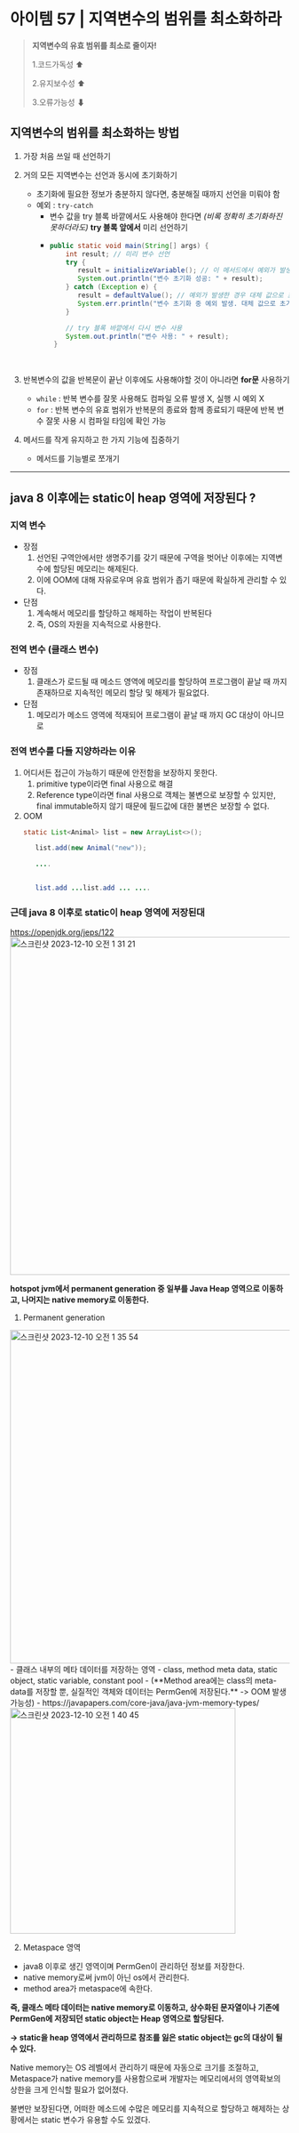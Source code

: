 # 아이템 57 | 지역변수의 범위를 최소화하라

> **지역변수의 유효 범위를 최소로 줄이자!** 
> 
> 1.코드가독성 ⬆
> 
> 2.유지보수성 ⬆
> 
> 3.오류가능성 ⬇

## 지역변수의 범위를 최소화하는 방법
1. 가장 처음 쓰일 때 선언하기 


2. 거의 모든 지역변수는 선언과 동시에 초기화하기 
    
    - 초기화에 필요한 정보가 충분하지 않다면, 충분해질 때까지 선언을 미뤄야 함
    - 예외 : `try-catch` 
        - 변수 값을 try 블록 바깥에서도 사용해야 한다면 _(비록 정확히 초기화하진 못하더라도)_ **try 블록 앞에서** 미리 선언하기 
        - ```java      
          public static void main(String[] args) {
              int result; // 미리 변수 선언
              try {
                 result = initializeVariable(); // 이 메서드에서 예외가 발생할 수 있다고 가정
                 System.out.println("변수 초기화 성공: " + result);
              } catch (Exception e) {
                 result = defaultValue(); // 예외가 발생한 경우 대체 값으로 초기화
                 System.err.println("변수 초기화 중 예외 발생. 대체 값으로 초기화: " + result);
              }

              // try 블록 바깥에서 다시 변수 사용
              System.out.println("변수 사용: " + result);
           } 
           ```
        
<br>

3. 반복변수의 값을 반복문이 끝난 이후에도 사용해야할 것이 아니라면 **for문** 사용하기
   - `while` : 반복 변수를 잘못 사용해도 컴파일 오류 발생 X, 실행 시 예외 X
   - `for` : 반복 변수의 유효 범위가 반복문의 종료와 함께 종료되기 때문에 반복 변수 잘못 사용 시 컴파일 타임에 확인 가능


4. 메서드를 작게 유지하고 한 가지 기능에 집중하기 
   - 메서드를 기능별로 쪼개기

---

## java 8 이후에는 static이 heap 영역에 저장된다 ?
### 지역 변수 
- 장점 
    1. 선언된 구역안에서만 생명주기를 갖기 때문에 구역을 벗어난 이후에는 지역변수에 할당된 메모리는 해제된다.
    2. 이에 OOM에 대해 자유로우며 유효 범위가 좁기 때문에 확실하게 관리할 수 있다.
- 단점
    1. 계속해서 메모리를 할당하고 해제하는 작업이 반복된다
    2. 즉, OS의 자원을 지속적으로 사용한다.

### 전역 변수 (클래스 변수)
- 장점
   1. 클래스가 로드될 때 메소드 영역에 메모리를 할당하여 프로그램이 끝날 때 까지 존재하므로 지속적인 메모리 할당 및 해제가 필요없다. 
- 단점
   1. 메모리가 메소드 영역에 적재되어 프로그램이 끝날 때 까지 GC 대상이 아니므로 

### 전역 변수를 다들 지양하라는 이유
1. 어디서든 접근이 가능하기 때문에 안전함을 보장하지 못한다.
   1. primitive type이라면 final 사용으로 해결
   2. Reference type이라면 final 사용으로 객체는 불변으로 보장할 수 있지만, final immutable하지 않기 때문에 필드값에 대한 불변은 보장할 수 없다.
2. OOM
   ```java
   static List<Animal> list = new ArrayList<>(); 

      list.add(new Animal("new"));
   
      ....
   

      list.add ...list.add ... .... 
   
   ```

### 근데 java 8 이후로 static이 heap 영역에 저장된대 
https://openjdk.org/jeps/122
<img width="608" alt="스크린샷 2023-12-10 오전 1 31 21" src="https://github.com/Yooa-Backend-Study/effective-java-book/assets/78305392/dde120f7-6348-4f91-93eb-d74c2026a459">

**hotspot jvm에서 permanent generation 중 일부를 Java Heap 영역으로 이동하고, 나머지는 native memory로 이동한다.**

1. Permanent generation
<img width="600" alt="스크린샷 2023-12-10 오전 1 35 54" src="https://github.com/Yooa-Backend-Study/effective-java-book/assets/78305392/abcd863c-7343-43b1-b8cd-9d51eb3fc268">
- 클래스 내부의 메타 데이터를 저장하는 영역
- class, method meta data, static object, static variable, constant pool 
  - (**Method area에는 class의 meta-data를 저장할 뿐, 실질적인 객체와 데이터는 PermGen에 저장된다.** -> OOM 발생 가능성)
  - https://javapapers.com/core-java/java-jvm-memory-types/
    <img width="406" alt="스크린샷 2023-12-10 오전 1 40 45" src="https://github.com/Yooa-Backend-Study/effective-java-book/assets/78305392/c6478d23-599b-4055-8e95-1befdd4e8a9e">

2. Metaspace 영역 
- java8 이후로 생긴 영역이며 PermGen이 관리하던 정보를 저장한다.
- native memory로써 jvm이 아닌 os에서 관리한다.
- method area가 metaspace에 속한다.

**즉, 클래스 메타 데이터는 native memory로 이동하고, 상수화된 문자열이나 기존에 PermGen에 저장되던 static object는 Heap 영역으로 할당된다.**

**→ static을 heap 영역에서 관리하므로 참조를 잃은 static object는 gc의 대상이 될 수 있다.**

Native memory는 OS 레벨에서 관리하기 때문에 자동으로 크기를 조절하고, Metaspace가 native memory를 사용함으로써 개발자는 메모리에서의 영역확보의 상한을 크게 인식할 필요가 없어졌다.


불변만 보장된다면, 어떠한 메소드에 수많은 메모리를 지속적으로 할당하고 해제하는 상황에서는 static 변수가 유용할 수도 있겠다.



